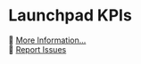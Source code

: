 # Launchpad KPIs
🚀 [More Information...](https://abap2ui5.github.io/docs/addons/kpi.html) <br>
🐞 [Report Issues](https://github.com/abap2UI5/abap2UI5/issues) 
